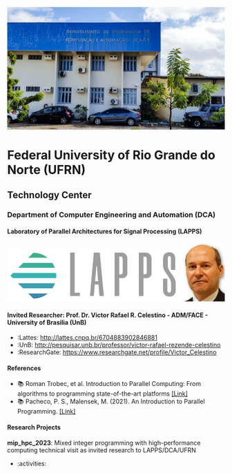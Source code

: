 <center><img width="800" src="images/DCA1.jpg"></center>

# Federal University of Rio Grande do Norte (UFRN)
## Technology Center
### Department of Computer Engineering and Automation (DCA)
#### Laboratory of Parallel Architectures for Signal Processing (LAPPS)

<left><img width="400" src="images/logo-lapps.png"></left> <right><img width="100" src="images/Victor_2018.jpg"></right>

#### Invited Researcher: Prof. Dr. Victor Rafael R. Celestino - ADM/FACE - University of Brasilia (UnB)
- :Lattes: http://lattes.cnpq.br/6704883902846881
- :UnB: http://pesquisar.unb.br/professor/victor-rafael-rezende-celestino
- :ResearchGate: https://www.researchgate.net/profile/Victor_Celestino

#### References

- :books: Roman Trobec, et al. Introduction to Parallel Computing: From algorithms to programming state-of-the-art platforms [[Link]](https://link.springer.com/book/10.1007/978-3-319-98833-7/)
- :books: Pacheco, P. S., Malensek, M. (2021). An Introduction to Parallel Programming. [[Link]](https://www.sciencedirect.com/book/9780123742605/an-introduction-to-parallel-programming)

#### Research Projects

**mip_hpc_2023**: Mixed integer programming with high-performance computing technical visit as invited research to LAPPS/DCA/UFRN
- :activities:
